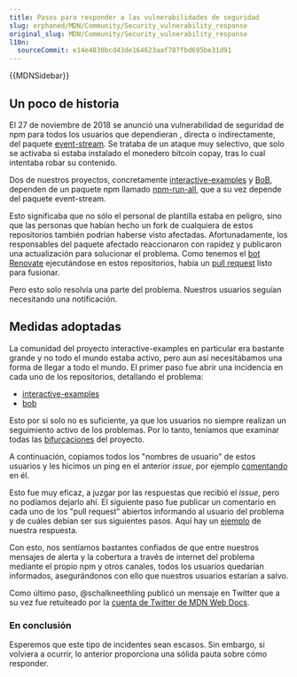 ```yaml
---
title: Pasos para responder a las vulnerabilidades de seguridad
slug: orphaned/MDN/Community/Security_vulnerability_response
original_slug: MDN/Community/Security_vulnerability_response
l10n:
  sourceCommit: e14e4830bcd43de164623aaf787fbd695be31d91
---
```


{{MDNSidebar}}

## Un poco de historia

El 27 de noviembre de 2018 se anunció una vulnerabilidad de seguridad de npm para todos los usuarios que dependieran , directa o indirectamente, del paquete [event-stream](https://snyk.io/blog/malicious-code-found-in-npm-package-event-stream). Se trataba de un ataque muy selectivo, que solo se activaba si estaba instalado el monedero bitcoin copay, tras lo cual intentaba robar su contenido.

Dos de nuestros proyectos, concretamente [interactive-examples](https://github.com/mdn/interactive-examples/) y [BoB](https://github.com/mdn/bob/), dependen de un paquete npm llamado [npm-run-all](https://www.npmjs.com/package/npm-run-all), que a su vez depende del paquete event-stream.

Esto significaba que no sólo el personal de plantilla estaba en peligro, sino que las personas que habían hecho un fork de cualquiera de estos repositorios también podrían haberse visto afectadas. Afortunadamente, los responsables del paquete afectado reaccionaron con rapidez y publicaron una actualización para solucionar el problema. Como tenemos el [bot Renovate](https://github.com/marketplace/renovate) ejecutándose en estos repositorios, había un [pull request](https://github.com/mdn/interactive-examples/pull/1239/) listo para fusionar.

Pero esto solo resolvía una parte del problema. Nuestros usuarios seguían necesitando una notificación.

## Medidas adoptadas

La comunidad del proyecto interactive-examples en particular era bastante grande y no todo el mundo estaba activo, pero aun así necesitábamos una forma de llegar a todo el mundo. El primer paso fue abrir una incidencia en cada uno de los repositorios, detallando el problema:

- [interactive-examples](https://github.com/mdn/interactive-examples/issues/1242)
- [bob](https://github.com/mdn/bob/issues/184)

Esto por sí solo no es suficiente, ya que los usuarios no siempre realizan un seguimiento activo de los problemas. Por lo tanto, teníamos que examinar todas las [bifurcaciones](https://github.com/mdn/interactive-examples/network/members) del proyecto.

A continuación, copiamos todos los "nombres de usuario" de estos usuarios y les hicimos un ping en el anterior _issue_, por ejemplo [comentando](https://github.com/mdn/interactive-examples/issues/1242#issuecomment-442110598) en él.

Esto fue muy eficaz, a juzgar por las respuestas que recibió el _issue_, pero no podíamos dejarlo ahí. El siguiente paso fue publicar un comentario en cada uno de los "pull request" abiertos informando al usuario del problema y de cuáles debían ser sus siguientes pasos. Aquí hay un [ejemplo](https://github.com/mdn/interactive-examples/pull/1144) de nuestra respuesta.

Con esto, nos sentíamos bastantes confiados de que entre nuestros mensajes de alerta y la cobertura a través de internet del problema mediante el propio npm y otros canales, todos los usuarios quedarían informados, asegurándonos con ello que nuestros usuarios estarían a salvo.

Como último paso, @schalkneethling publicó un mensaje en Twitter que a su vez fue retuiteado por la [cuenta de Twitter de MDN Web Docs](https://twitter.com/schalkneethling/status/1067436637385179136).

### En conclusión

Esperemos que este tipo de incidentes sean escasos. Sin embargo, si volviera a ocurrir, lo anterior proporciona una sólida pauta sobre cómo responder.
